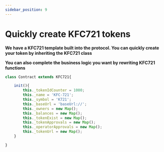 ```yaml
---
sidebar_position: 9
---
```


# Quickly create KFC721 tokens

**We have a KFC721 template built into the protocol. You can quickly create your token by inheriting the KFC721 class**


**You can also complete the business logic you want by rewriting KFC721 functions**

```javascript
class Contract extends KFC721{

    init(){
        this._tokenIdCounter = 1000;
        this._name = 'KFC-721';
        this._symbol = 'K721';
        this._baseUrl = 'baseUrl://';
        this._owners = new Map();
        this._balances = new Map();
        this._tokenExist = new Map();
        this._tokenApprovals = new Map();
        this._operatorApprovals = new Map();
        this._tokenUrl = new Map();
    } 

}
```